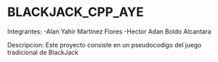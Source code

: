# BLACKJACK_CPP_AYE

Integrantes:
-Alan Yahir Martinez Flores
-Hector Adan Boldo Alcantara

Descripcion:
Este proyecto consiste en un pseudocodigo del juego tradicional de BlackJack
